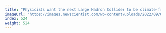 ```yaml
---
title: "Physicists want the next Large Hadron Collider to be climate-friendly"
imageUrl: "https://images.newscientist.com/wp-content/uploads/2022/09/02130534/SEI_122177667.jpg?width=600"
index: 524
weight: 524
---
```

